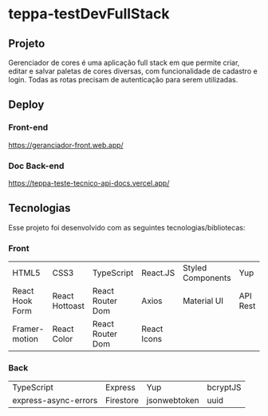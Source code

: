 # teppa-testDevFullStack

## Projeto

Gerenciador de cores é uma aplicação full stack em que permite criar, editar e salvar paletas de cores diversas, com funcionalidade de cadastro e login. Todas as rotas precisam de autenticação para serem utilizadas.

## Deploy

### Front-end
https://geranciador-front.web.app/
### Doc Back-end
https://teppa-teste-tecnico-api-docs.vercel.app/

## Tecnologias

Esse projeto foi desenvolvido com as seguintes tecnologias/bibliotecas:

### Front

<table border="0">
 <tr>
<td> HTML5</td>
<td> CSS3</td>
<td> TypeScript</td>
<td> React.JS</td>
<td> Styled Components</td>
<td> Yup</td>
 </tr>
 <tr>
<td> React Hook Form</td>
<td> React Hottoast</td>
<td> React Router Dom</td>
<td> Axios</td>
<td> Material UI</td>
<td> API Rest</td>
 </tr>
  <tr>
<td> Framer-motion</td>
<td> React Color</td>
<td> React Router Dom</td>
<td> React Icons</td>
 </tr>
</table>

### Back

<table border="0">
 <tr>
<td> TypeScript</td>
<td> Express</td>
<td> Yup</td>
<td> bcryptJS</td>

 </tr>
 <tr>
<td> express-async-errors</td>
<td> Firestore</td>
  <td> jsonwebtoken</td>
<td> uuid</td>
</table>


